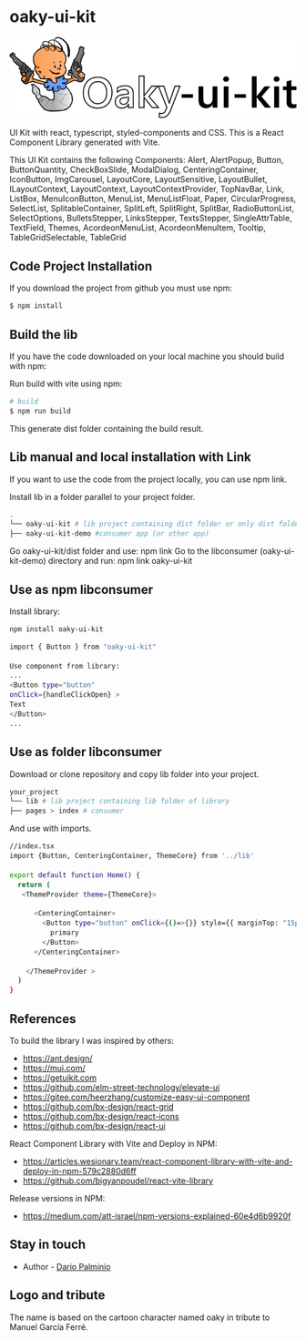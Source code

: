 # oaky-ui-kit

![oaky-ui-kit-logo.png](oaky-ui-kit-logo.png)

UI Kit with react, typescript, styled-components and CSS. This is a React Component Library generated with Vite.

This UI Kit contains the following Components: Alert, AlertPopup, Button, ButtonQuantity, CheckBoxSlide, ModalDialog, CenteringContainer, IconButton, ImgCarousel, LayoutCore, LayoutSensitive, LayoutBullet, ILayoutContext, LayoutContext, LayoutContextProvider, TopNavBar, Link, ListBox, MenuIconButton, MenuList, MenuListFloat, Paper, CircularProgress, SelectList, SplitableContainer, SplitLeft, SplitRight, SplitBar, RadioButtonList, SelectOptions, BulletsStepper, LinksStepper, TextsStepper, SingleAttrTable, TextField, Themes, AcordeonMenuList, AcordeonMenuItem, Tooltip, TableGridSelectable, TableGrid


## Code Project Installation

If you download the project from github you must use npm:

```bash
$ npm install
```

## Build the lib

If you have the code downloaded on your local machine you should build with npm:

Run build with vite using npm:
```bash
# build
$ npm run build
```

This generate dist folder containing the build result.

## Lib manual and local installation with Link

If you want to use the code from the project locally, you can use npm link.

Install lib in a folder parallel to your project folder.

```bash
.
└── oaky-ui-kit # lib project containing dist folder or only dist folder
├── oaky-ui-kit-demo #consumer app (or other app)

```
Go oaky-ui-kit/dist folder and use: npm link
Go to the libconsumer (oaky-ui-kit-demo) directory and run: npm link oaky-ui-kit

## Use as npm libconsumer

Install library:
```bash
npm install oaky-ui-kit
```

```bash
import { Button } from "oaky-ui-kit"

Use component from library:
...
<Button type="button" 
onClick={handleClickOpen} >
Text
</Button>
...
```

## Use as folder libconsumer

Download or clone repository and copy lib folder into your project.

```bash
your_project
└── lib # lib project containing lib folder of library
├── pages > index # consumer

```
And use with imports.
```bash
//index.tsx
import {Button, CenteringContainer, ThemeCore} from '../lib'

export default function Home() {
  return (
   <ThemeProvider theme={ThemeCore}>
     
      <CenteringContainer>
        <Button type="button" onClick={()=>{}} style={{ marginTop: "15px" }} styleType={"primary"}>
          primary
        </Button>
      </CenteringContainer>

    </ThemeProvider >
  )
}
```


## References


To build the library I was inspired by others:
- https://ant.design/
- https://mui.com/
- https://getuikit.com
- https://github.com/elm-street-technology/elevate-ui
- https://gitee.com/heerzhang/customize-easy-ui-component
- https://github.com/bx-design/react-grid
- https://github.com/bx-design/react-icons
- https://github.com/bx-design/react-ui

React Component Library with Vite and Deploy in NPM:
- https://articles.wesionary.team/react-component-library-with-vite-and-deploy-in-npm-579c2880d6ff
- https://github.com/bigyanpoudel/react-vite-library

Release versions in NPM:
- https://medium.com/att-israel/npm-versions-explained-60e4d6b9920f


## Stay in touch

- Author - [Dario Palminio](linkedin.com/in/palminio)

## Logo and tribute

The name is based on the cartoon character named oaky in tribute to Manuel García Ferré.
